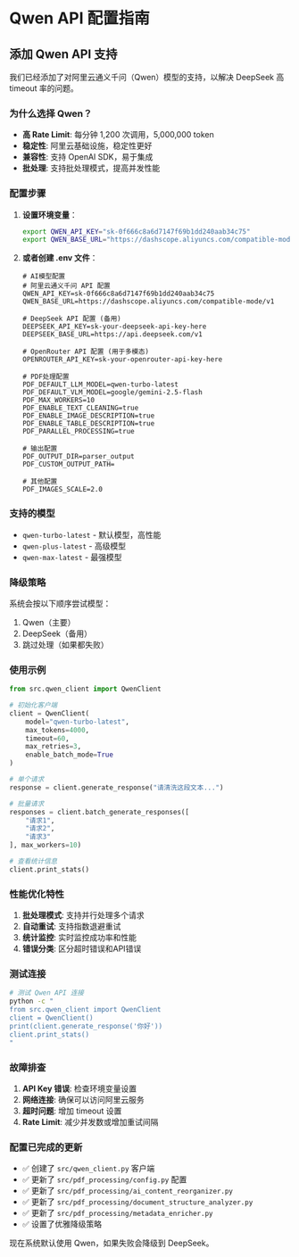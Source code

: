 # Qwen API 配置指南

## 添加 Qwen API 支持

我们已经添加了对阿里云通义千问（Qwen）模型的支持，以解决 DeepSeek 高 timeout 率的问题。

### 为什么选择 Qwen？

- **高 Rate Limit**: 每分钟 1,200 次调用，5,000,000 token
- **稳定性**: 阿里云基础设施，稳定性更好
- **兼容性**: 支持 OpenAI SDK，易于集成
- **批处理**: 支持批处理模式，提高并发性能

### 配置步骤

1. **设置环境变量**：
   ```bash
   export QWEN_API_KEY="sk-0f666c8a6d7147f69b1dd240aab34c75"
   export QWEN_BASE_URL="https://dashscope.aliyuncs.com/compatible-mode/v1"
   ```

2. **或者创建 .env 文件**：
   ```
   # AI模型配置
   # 阿里云通义千问 API 配置
   QWEN_API_KEY=sk-0f666c8a6d7147f69b1dd240aab34c75
   QWEN_BASE_URL=https://dashscope.aliyuncs.com/compatible-mode/v1
   
   # DeepSeek API 配置 (备用)
   DEEPSEEK_API_KEY=sk-your-deepseek-api-key-here
   DEEPSEEK_BASE_URL=https://api.deepseek.com/v1
   
   # OpenRouter API 配置 (用于多模态)
   OPENROUTER_API_KEY=sk-your-openrouter-api-key-here
   
   # PDF处理配置
   PDF_DEFAULT_LLM_MODEL=qwen-turbo-latest
   PDF_DEFAULT_VLM_MODEL=google/gemini-2.5-flash
   PDF_MAX_WORKERS=10
   PDF_ENABLE_TEXT_CLEANING=true
   PDF_ENABLE_IMAGE_DESCRIPTION=true
   PDF_ENABLE_TABLE_DESCRIPTION=true
   PDF_PARALLEL_PROCESSING=true
   
   # 输出配置
   PDF_OUTPUT_DIR=parser_output
   PDF_CUSTOM_OUTPUT_PATH=
   
   # 其他配置
   PDF_IMAGES_SCALE=2.0
   ```

### 支持的模型

- `qwen-turbo-latest` - 默认模型，高性能
- `qwen-plus-latest` - 高级模型
- `qwen-max-latest` - 最强模型

### 降级策略

系统会按以下顺序尝试模型：
1. Qwen（主要）
2. DeepSeek（备用）
3. 跳过处理（如果都失败）

### 使用示例

```python
from src.qwen_client import QwenClient

# 初始化客户端
client = QwenClient(
    model="qwen-turbo-latest",
    max_tokens=4000,
    timeout=60,
    max_retries=3,
    enable_batch_mode=True
)

# 单个请求
response = client.generate_response("请清洗这段文本...")

# 批量请求
responses = client.batch_generate_responses([
    "请求1",
    "请求2",
    "请求3"
], max_workers=10)

# 查看统计信息
client.print_stats()
```

### 性能优化特性

1. **批处理模式**: 支持并行处理多个请求
2. **自动重试**: 支持指数退避重试
3. **统计监控**: 实时监控成功率和性能
4. **错误分类**: 区分超时错误和API错误

### 测试连接

```bash
# 测试 Qwen API 连接
python -c "
from src.qwen_client import QwenClient
client = QwenClient()
print(client.generate_response('你好'))
client.print_stats()
"
```

### 故障排查

1. **API Key 错误**: 检查环境变量设置
2. **网络连接**: 确保可以访问阿里云服务
3. **超时问题**: 增加 timeout 设置
4. **Rate Limit**: 减少并发数或增加重试间隔

### 配置已完成的更新

- ✅ 创建了 `src/qwen_client.py` 客户端
- ✅ 更新了 `src/pdf_processing/config.py` 配置
- ✅ 更新了 `src/pdf_processing/ai_content_reorganizer.py`
- ✅ 更新了 `src/pdf_processing/document_structure_analyzer.py`
- ✅ 更新了 `src/pdf_processing/metadata_enricher.py`
- ✅ 设置了优雅降级策略

现在系统默认使用 Qwen，如果失败会降级到 DeepSeek。 